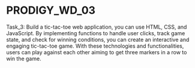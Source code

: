 # PRODIGY_WD_03
Task_3:
Build a tic-tac-toe web application, you can use HTML, CSS, and JavaScript. By implementing functions to handle user clicks, track game state, and check for winning conditions, you can create an interactive and engaging tic-tac-toe game. With these technologies and functionalities, users can play against each other aiming to get three markers in a row to win the game.

